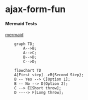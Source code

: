 # ajax-form-fun

#### Mermaid Tests

[mermaid](https://mermaid-js.github.io/mermaid/#/)

```mermaid
    graph TD;
        A-->B;
        A-->C;
        B-->D;
        C-->D;
```

```mermaid
    flowchart TD
    A[First step]-->B{Second Step};
    B -- Yes --> C[Option 1];
    B -- No --> D[Option 2];
    C --> E[Short throw];
    D ----> F[Long throw];
```
